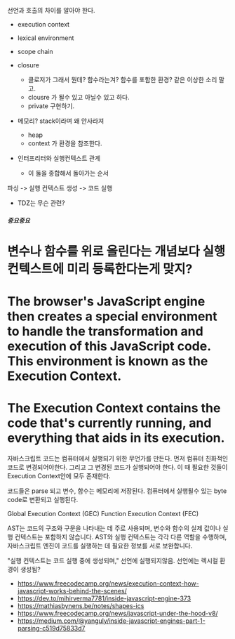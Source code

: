 선언과 호출의 차이를 알아야 한다.

- execution context
- lexical environment
- scope chain
- closure
    - 클로저가 그래서 뭔데? 함수라는겨? 함수를 포함한 환경? 같은 이상한 소리 말고.
    - clousre 가 될수 있고 아닐수 있고 하다.
    - private 구현하기.

- 메모리? stack이라며 왜 안사라져 
    - heap
    - context 가 환경을 참조한다.

- 인터프리터와 실행컨텍스트 관계
    - 이 둘을 종합해서 돌아가는 순서

파싱 -> 실행 컨텍스트 생성 -> 코드 실행

- TDZ는 무슨 관련?


##### 중요중요
# 변수나 함수를 위로 올린다는 개념보다 실행 컨텍스트에 미리 등록한다는게 맞지?

# The browser's JavaScript engine then creates a special environment to handle the transformation and execution of this JavaScript code. This environment is known as the Execution Context.
# The Execution Context contains the code that's currently running, and everything that aids in its execution.

자바스크립트 코드는 컴퓨터에서 실행되기 위한 무언가를 만든다. 먼저 컴퓨터 친화적인 코드로 변경되어야한다. 그리고 그 변경된 코드가 실행되어야 한다. 이 때 필요한 것들이 Execution Context안에 모두 존재한다.

코드들은 parse 되고 변수, 함수는 메모리에 저장된다. 컴퓨터에서 실행될수 있는 byte code로 변환되고 실행된다.

Global Execution Context (GEC)
Function Execution Context (FEC)


AST는 코드의 구조와 구문을 나타내는 데 주로 사용되며, 변수와 함수의 실제 값이나 실행 컨텍스트는 포함하지 않습니다. AST와 실행 컨텍스트는 각각 다른 역할을 수행하며, 자바스크립트 엔진이 코드를 실행하는 데 필요한 정보를 서로 보완합니다.

"실행 컨텍스트는 코드 실행 중에 생성되며," 선언에 실행되지않음. 선언에는 렉시컬 환경이 생성됨?


- https://www.freecodecamp.org/news/execution-context-how-javascript-works-behind-the-scenes/
- https://dev.to/mihirverma7781/inside-javascript-engine-373
- https://mathiasbynens.be/notes/shapes-ics
- https://www.freecodecamp.org/news/javascript-under-the-hood-v8/
- https://medium.com/@yanguly/inside-javascript-engines-part-1-parsing-c519d75833d7